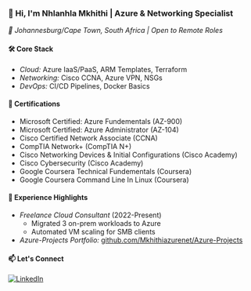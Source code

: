 ### 👋 Hi, I'm Nhlanhla Mkhithi | Azure & Networking Specialist  
*📍 Johannesburg/Cape Town, South Africa | Open to Remote Roles*  

#### 🛠 Core Stack  
- *Cloud:* Azure IaaS/PaaS, ARM Templates, Terraform  
- *Networking:* Cisco CCNA, Azure VPN, NSGs  
- *DevOps:* CI/CD Pipelines, Docker Basics  

#### 📜 Certifications  
- Microsoft Certified: Azure Fundementals (AZ-900)
- Microsoft Certified: Azure Administrator (AZ-104)
- Cisco Certified Network Associate (CCNA) 
- CompTIA Network+ (CompTIA N+)
- Cisco Networking Devices & Initial Configurations (Cisco Academy)
- Cisco Cybersecurity (Cisco Academy)
- Google Coursera Technical Fundementals (Coursera)
- Google Coursera Command Line In Linux (Coursera)


#### 💼 Experience Highlights  
- *Freelance Cloud Consultant* (2022-Present)  
  - Migrated 3 on-prem workloads to Azure  
  - Automated VM scaling for SMB clients  
- *Azure-Projects Portfolio:* [github.com/Mkhithiazurenet/Azure-Projects](https://github.com/Mkhithiazurenet/Azure-Projects)  

#### 📫 Let's Connect  
[![LinkedIn](https://img.shields.io/badge/LinkedIn-0077B5?style=flat&logo=linkedin)](Your_LinkedIn_URL)

